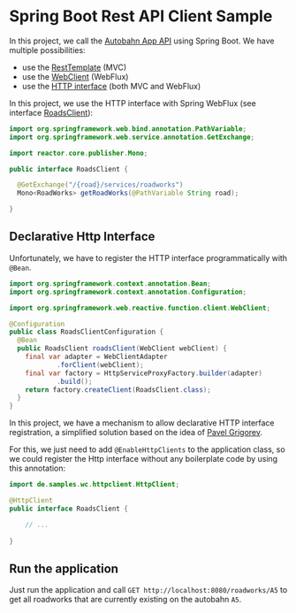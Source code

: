 # Spring Boot Rest API Client Sample

In this project, we call the [Autobahn App API](https://autobahn.api.bund.dev) using Spring Boot.
We have multiple possibilities:

- use the [RestTemplate](https://www.baeldung.com/rest-template) (MVC)
- use the [WebClient](https://www.baeldung.com/spring-5-webclient) (WebFlux)
- use the [HTTP interface](https://www.baeldung.com/spring-6-http-interface) (both MVC and WebFlux)

In this project, we use the HTTP interface with Spring WebFlux 
(see interface [RoadsClient](src/main/java/de/samples/wc/autobahn/RoadsClient.java)):

```java
import org.springframework.web.bind.annotation.PathVariable;
import org.springframework.web.service.annotation.GetExchange;

import reactor.core.publisher.Mono;

public interface RoadsClient {

  @GetExchange("/{road}/services/roadworks")
  Mono<RoadWorks> getRoadWorks(@PathVariable String road);

}
```

## Declarative Http Interface

Unfortunately, we have to register the HTTP interface programmatically with `@Bean`.

```java
import org.springframework.context.annotation.Bean;
import org.springframework.context.annotation.Configuration;

import org.springframework.web.reactive.function.client.WebClient;

@Configuration
public class RoadsClientConfiguration {
  @Bean
  public RoadsClient roadsClient(WebClient webClient) {
    final var adapter = WebClientAdapter
            .forClient(webClient);
    final var factory = HttpServiceProxyFactory.builder(adapter)
            .build();
    return factory.createClient(RoadsClient.class);
  }
}
```

In this project, we have a mechanism to allow declarative HTTP interface registration,
a simplified solution based on the idea of [Pavel Grigorev](https://github.com/pavel-grigorev/spring-icomponent).

For this, we just need to add `@EnableHttpClients` to the application class, so we could
register the Http interface without any boilerplate code by using this annotation:

```java
import de.samples.wc.httpclient.HttpClient;

@HttpClient
public interface RoadsClient {

    // ...
  
}

```

## Run the application

Just run the application and call `GET http://localhost:8080/roadworks/A5` to get all roadworks
that are currently existing on the autobahn `A5`.
